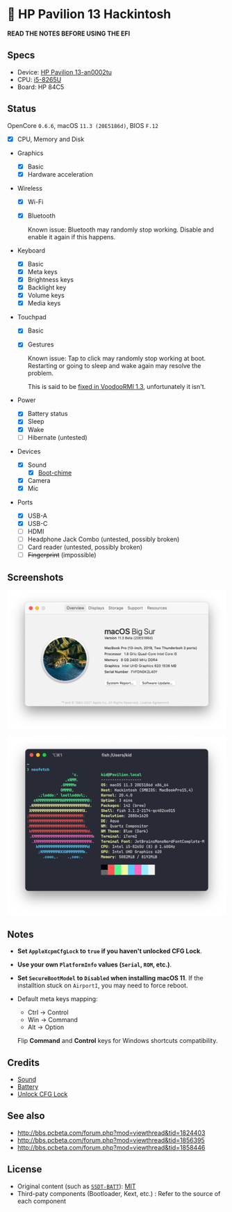 # 🍎 HP Pavilion 13 Hackintosh

**READ THE NOTES BEFORE USING THE EFI**

## Specs

- Device: [HP Pavilion 13-an0002tu](https://support.hp.com/us-en/document/c06145752)
- CPU: [i5-8265U](https://ark.intel.com/content/www/us/en/ark/products/149088/intel-core-i5-8265u-processor-6m-cache-up-to-3-90-ghz.html)
- Board: HP 84C5

## Status

OpenCore `0.6.6`, macOS `11.3 (20E5186d)`, BIOS `F.12`

- [x] CPU, Memory and Disk
- Graphics
  - [x] Basic
  - [x] Hardware acceleration
- Wireless

  - [x] Wi-Fi
  - [x] Bluetooth

    Known issue: Bluetooth may randomly stop working. Disable and enable it again if this happens.

- Keyboard
  - [x] Basic
  - [x] Meta keys
  - [x] Brightness keys
  - [x] Backlight key
  - [x] Volume keys
  - [x] Media keys
- Touchpad
  - [x] Basic
  - [x] Gestures

    Known issue: Tap to click may randomly stop working at boot. Restarting or going to sleep and wake again may resolve the problem.

    This is said to be [fixed in VoodooRMI 1.3](https://github.com/VoodooSMBus/VoodooRMI/releases/tag/1.3), unfortunately it isn't.

- Power
  - [x] Battery status
  - [x] Sleep
  - [x] Wake
  - [ ] Hibernate (untested)
- Devices
  - [x] Sound
    - [x] [Boot-chime](https://dortania.github.io/OpenCore-Post-Install/cosmetic/gui.html#setting-up-boot-chime-with-audiodxe)
  - [x] Camera
  - [x] Mic
- Ports
  - [x] USB-A
  - [x] USB-C
  - [ ] HDMI
  - [ ] Headphone Jack Combo (untested, possibly broken)
  - [ ] Card reader (untested, possibly broken)
  - [ ] ~~Fingerprint~~ (impossible)

## Screenshots

![Screenshot of about](Screenshots/about.png)

![Screenshot of neofetch](Screenshots/neofetch.png)

## Notes

- **Set `AppleXcpmCfgLock` to `true` if you haven't unlocked CFG Lock**.
- **Use your own `PlatformInfo` values (`Serial`, `ROM`, etc.)**.
- **Set `SecureBootModel` to `Disabled` when installing macOS 11**. If the installtion stuck on `AirportI`, you may need to force reboot.
- Default meta keys mapping:

  - Ctrl → Control
  - Win → Command
  - Alt → Option

  Flip **Command** and **Control** keys for Windows shortcuts compatibility.

## Credits

- [Sound](https://github.com/insanelydeepak/cloverHDA-for-Mac-OS-Sierra-10.12/issues/27#issuecomment-318953631)
- [Battery](https://github.com/the-eric-kwok/HP-Pavillion-bc015tx-Hackintosh/blob/682a675d778ad03faae3984913871c7b3648410b/SSDT/SSDT-BatteryFix-bc015tx.dsl)
- [Unlock CFG Lock](https://zhuanlan.zhihu.com/p/121655468)

## See also

- http://bbs.pcbeta.com/forum.php?mod=viewthread&tid=1824403
- http://bbs.pcbeta.com/forum.php?mod=viewthread&tid=1856395
- http://bbs.pcbeta.com/forum.php?mod=viewthread&tid=1858446

## License

- Original content (such as [`SSDT-BATT`](Source/SSDT-BATT.dsl)): [MIT](https://opensource.org/licenses/MIT)
- Third-paty components (Bootloader, Kext, etc.) : Refer to the source of each component
